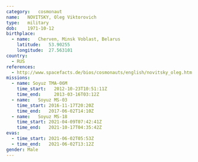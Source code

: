 ```yaml
---
category:	cosmonaut
name:	NOVITSKY, Oleg Viktorovich
type:	military
dob:	1971-10-12
birthplace:
  - name:	Cherven, Minsk Voblast, Belarus
    latitude:	53.90255
    longitude:	27.563101
country:
  - RUS
references:
  - http://www.spacefacts.de/bios/cosmonauts/english/novitsky_oleg.htm
missions:
  - name: Soyuz TMA-06M
    time_start:   2012-10-23T10:51:11Z
    time_end:     2013-03-16T03:12Z
  - name:	Soyuz MS-03
    time_start:	2016-11-17T20:20Z
    time_end:	2017-06-02T14:10Z
  - name:	Soyuz MS-18
    time_start:	2021-04-09T07:42:41Z
    time_end:	2021-10-17T04:35:42Z
evas:
  - time_start:	2021-06-02T05:53Z
  - time_end:	2021-06-02T13:12Z
gender:	Male
---
```

